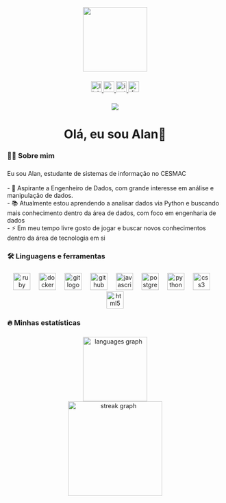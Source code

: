 <div align="center">
  <img height="150" src="https://refinariadedados.com.br/wp-content/uploads/2019/10/timser.gif.webp"  />
</div>

###

<div align="center">
  <a href="https://www.linkedin.com/in/alan-cristian-2b302328b/" target="_blank">
    <img src="https://img.shields.io/static/v1?message=LinkedIn&logo=linkedin&label=&color=0077B5&logoColor=white&labelColor=&style=for-the-badge" height="25" alt="linkedin logo" />
  </a>
  <a href="mailto:fariasalan13@gmail.com" target="_blank">
    <img src="https://img.shields.io/static/v1?message=Gmail&logo=gmail&label=&color=D14836&logoColor=white&labelColor=&style=for-the-badge" height="25" alt="gmail logo" />
  </a>
  <a href="https://www.instagram.com/seu-perfil-instagram" target="_blank">
    <img src="https://img.shields.io/static/v1?message=Instagram&logo=instagram&label=&color=E4405F&logoColor=white&labelColor=&style=for-the-badge" height="25" alt="instagram logo" />
  </a>
  <a href="https://discord.com/users/seu-id-discord" target="_blank">
    <img src="https://img.shields.io/static/v1?message=Discord&logo=discord&label=&color=7289DA&logoColor=white&labelColor=&style=for-the-badge" height="25" alt="discord logo" />
  </a>
</div>


###

<div align="center">
  <img src="https://visitor-badge.laobi.icu/badge?page_id=Alancfops.Alancfops&left_color=black&left_text=views"  />
</div>

###

<h1 align="center">Olá, eu sou Alan👋</h1>

###

<h3 align="left">👩‍💻  Sobre mim</h3>

###

<p align="left">Eu sou Alan, estudante de sistemas de informação no CESMAC<br><br>- 🔭 Aspirante a Engenheiro de Dados, com grande interesse em análise e manipulação de dados.<br>- 📚 Atualmente estou aprendendo a analisar dados via Python e buscando mais conhecimento dentro da área de dados, com foco em engenharia de dados<br>- ⚡ Em meu tempo livre gosto de jogar e buscar novos conhecimentos dentro da área de tecnologia em si</p>

###

<h3 align="left">🛠 Linguagens e ferramentas</h3>

###

<div align="center">
  <img src="https://cdn.jsdelivr.net/gh/devicons/devicon/icons/ruby/ruby-plain-wordmark.svg" height="40" alt="ruby logo"  />
  <img width="12" />
  <img src="https://cdn.jsdelivr.net/gh/devicons/devicon/icons/docker/docker-plain-wordmark.svg" height="40" alt="docker logo"  />
  <img width="12" />
  <img src="https://cdn.jsdelivr.net/gh/devicons/devicon/icons/git/git-original.svg" height="40" alt="git logo"  />
  <img width="12" />
  <img src="https://cdn.jsdelivr.net/gh/devicons/devicon/icons/github/github-original.svg" height="40" alt="github logo"  />
  <img width="12" />
  <img src="https://cdn.jsdelivr.net/gh/devicons/devicon/icons/javascript/javascript-original.svg" height="40" alt="javascript logo"  />
  <img width="12" />
  <img src="https://cdn.jsdelivr.net/gh/devicons/devicon/icons/postgresql/postgresql-original.svg" height="40" alt="postgresql logo"  />
  <img width="12" />
  <img src="https://cdn.jsdelivr.net/gh/devicons/devicon/icons/python/python-original.svg" height="40" alt="python logo"  />
  <img width="12" />
  <img src="https://cdn.jsdelivr.net/gh/devicons/devicon/icons/css3/css3-original.svg" height="40" alt="css3 logo"  />
  <img width="12" />
  <img src="https://cdn.jsdelivr.net/gh/devicons/devicon/icons/html5/html5-original.svg" height="40" alt="html5 logo"  />
</div>

###

<h3 align="left">🔥   Minhas estatísticas</h3>

###

<div align="center">
  <img src="https://github-readme-stats.vercel.app/api/top-langs?username=Alancfops&locale=pt-br&hide_title=false&layout=compact&card_width=320&langs_count=5&theme=dracula&hide_border=false&order=2" height="150" alt="languages graph" /> <br>
  <img src="https://streak-stats.demolab.com?user=Alancfops&locale=pt-br&mode=daily&theme=dark&hide_border=false&border_radius=5&order=3" height="220" alt="streak graph"  />
</div>

###

